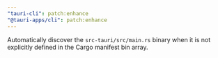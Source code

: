 ```yaml
---
"tauri-cli": patch:enhance
"@tauri-apps/cli": patch:enhance
---
```


Automatically discover the `src-tauri/src/main.rs` binary when it is not explicitly defined in the Cargo manifest bin array.
